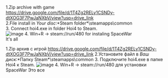 1.Zip archive with game https://drive.google.com/file/d/1T4Zg2RELy1CSNDy-dtXOG3F7PwJaNXbV/view?usp=drive_link  
2.File install in *Your disc*:\*Steam folder*\steamapps\common  
3. Connect hoi4.exe in folder Hoi4 to Steam.   
![image](https://github.com/QuadrateHead/Instal-HOI4/assets/98948075/da0ff4ac-a6b0-4c58-a3a1-bbf651e15f67)
4. Win+R -> steam://run/480 for instaling SpaceWar  
It's all

1.Zip архив с игрой https://drive.google.com/file/d/1T4Zg2RELy1CSNDy-dtXOG3F7PwJaNXbV/view?usp=drive_link
2.Установите файл в *Ваш диск*:\*Папку Steam*\steamapps\common
3. Подключите hoi4.exe в папке Hoi4 к Steam.
![image](https://github.com/QuadrateHead/Instal-HOI4/assets/98948075/da0ff4ac-a6b0-4c58-a3a1-bbf651e15f67)
4. Win+R -> steam://run/480 для установки SpaceWar
Это все
